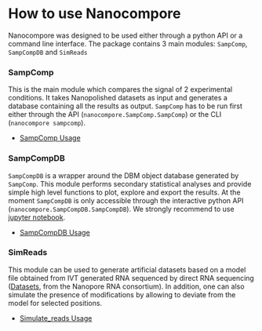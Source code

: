 # How to use Nanocompore

Nanocompore was designed to be used either through a python API or a command line interface. The package contains 3 main modules: `SampComp`, `SampCompDB` and `SimReads`

### SampComp

This is the main module which compares the signal of 2 experimental conditions. It takes Nanopolished datasets as input and generates a database containing all the results as output. `SampComp` has to be run first either through the API (`nanocompore.SampComp.SampComp`) or the CLI (`nanocompore sampcomp`).

* [SampComp Usage](demo/SamComp_API_demo.ipynb)


### SampCompDB

`SampCompDB` is a wrapper around the DBM object database generated by `SampComp`. This module performs secondary statistical analyses and provide simple high level functions to plot, explore and export the results. At the moment `SampCompDB` is only accessible through the interactive python API (`nanocompore.SampCompDB.SampCompDB`). We strongly recommend to use [jupyter notebook](https://jupyter.org/).

* [SampCompDB Usage](demo/SamCompDB_API_demo.ipynb)

### SimReads

This module can be used to generate artificial datasets based on a model file obtained from IVT generated RNA sequenced by direct RNA sequencing ([Datasets](https://github.com/nanopore-wgs-consortium/NA12878/blob/master/nanopore-human-transcriptome/fastq_fast5_bulk.md), from the Nanopore RNA consortium). In addition, one can also simulate the presence of modifications by allowing to deviate from the model for selected positions.

* [Simulate_reads Usage](demo/Simulate_reads_demo.ipynb)
